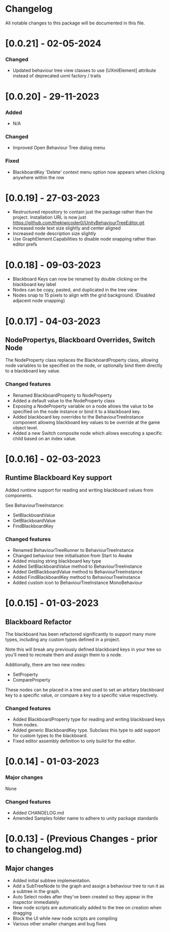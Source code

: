 # Changelog

All notable changes to this package will be documented in this file.

# [0.0.21] - 02-05-2024

### Changed
- Updated behaviour tree view classes to use [UXmlElement] attribute instead of deprecated uxml factory / traits

# [0.0.20] - 29-11-2023

### Added
- N/A

### Changed
- Improved Open Behaviour Tree dialog menu

### Fixed
- BlackboardKey 'Delete' context menu option now appears when clicking anywhere within the row

# [0.0.19] - 27-03-2023

- Restructured repository to contain just the package rather than the project. Installation URL is now just https://github.com/thekiwicoder0/UnityBehaviourTreeEditor.git
- Increased node text size slightly and center aligned
- Increased node description size slightly
- Use GraphElement.Capabilities to disable node snapping rather than editor prefs

# [0.0.18] - 09-03-2023

- Blackboard Keys can now be renamed by double clicking on the blackboard key label
- Nodes can be copy, pasted, and duplicated in the tree view
- Nodes snap to 15 pixels to align with the grid background. (Disabled adjacent node snapping)

# [0.0.17] - 04-03-2023

## NodeProperty<T>s, Blackboard Overrides, Switch Node

The NodeProperty class replaces the BlackboardProperty class, allowing node variables to be specified on the node, or optionally bind them directly to a blackboard key value.

### Changed features
- Renamed BlackboardProperty to NodeProperty
- Added a default value to the NodeProperty class
- Exposing a NodeProperty variable on a node allows the value to be specified on the node instance or bind it to a blackboard key.
- Added blackboard key overrides to the BehaviourTreeInstance component allowing blackboard key values to be override at the game object level.
- Added a new Switch composite node which allows executing a specific child based on an index value.

# [0.0.16] - 02-03-2023

## Runtime Blackboard Key support

Added runtime support for reading and writing blackboard values from components.

See BehaviourTreeInstance:
- SetBlackboardValue<T>
- GetBlackboardValue<T>
- FindBlackboardKey<T>

### Changed features
- Renamed BehaviourTreeRunner to BehaviourTreeInstance
- Changed behaviour tree initialisation from Start to Awake
- Added missing string blackboard key type
- Added SetBlackboardValue<T> method to BehaviourTreeInstance
- Added GetBlackboardValue<T> method to BehaviourTreeInstance
- Added FindBlackboardKey<T> method to BehaviourTreeInstance
- Added custom icon to BehaviourTreeInstance MonoBehaviour

# [0.0.15] - 01-03-2023

## Blackboard Refactor

The blackboard has been refactored significantly to support many more types, including any custom types defined in a project.

Note this will break any previously defined blackboard keys in your tree so you'll need to recreate them and assign them to a node.

Additionally, there are two new nodes:
- SetProperty
- CompareProperty

These nodes can be placed in a tree and used to set an arbitary blackboard key to a specific value, or compare a key to a specific value respectively.

### Changed features

- Added BlackboardProperty<T> type for reading and writing blackboard keys from nodes.
- Added generic BlackboardKey<T> type. Subclass this type to add support for custom types to the blackboard.
- Fixed editor assembly definition to only build for the editor.

# [0.0.14] - 01-03-2023

### Major changes

None

### Changed features

- Added CHANGELOG.md
- Amended Samples folder name to adhere to unity package standards

# [0.0.13] - (Previous Changes - prior to changelog.md)

## Major changes

- Added initial subtree implementation.
- Add a SubTreeNode to the graph and assign a behaviour tree to run it as a subtree in the graph.
- Auto Select nodes after they've been created so they appear in the inspector immediately
- New node scripts are automatically added to the tree on creation when dragging
- Block the UI while new node scripts are compiling
- Various other smaller changes and bug fixes